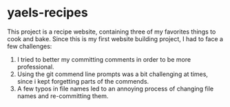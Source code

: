 # yaels-recipes
This project is a recipe website, containing three of my favorites things to cook and bake.
Since this is my first website building project, I had to face a few challenges:
1. I tried to better my committing comments in order to be more professional.
2. Using the git commend line prompts was a bit challenging at times, since i kept forgetting parts of the commends.
3. A few typos in file names led to an annoying process of changing file names and re-committing them.
